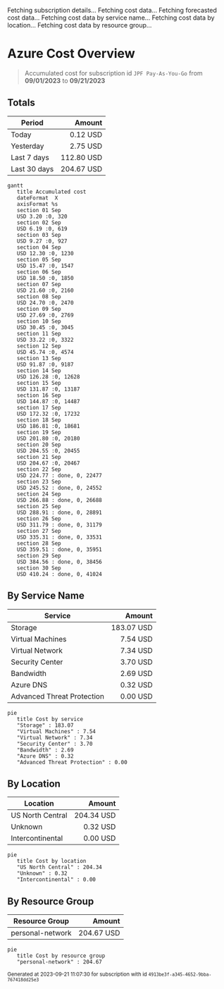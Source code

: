 Fetching subscription details...
Fetching cost data...
Fetching forecasted cost data...
Fetching cost data by service name...
Fetching cost data by location...
Fetching cost data by resource group...
# Azure Cost Overview

> Accumulated cost for subscription id `JPF Pay-As-You-Go` from **09/01/2023** to **09/21/2023**

## Totals

|Period|Amount|
|---|---:|
|Today|0.12 USD|
|Yesterday|2.75 USD|
|Last 7 days|112.80 USD|
|Last 30 days|204.67 USD|

```mermaid
gantt
   title Accumulated cost
   dateFormat  X
   axisFormat %s
   section 01 Sep
   USD 3.20 :0, 320
   section 02 Sep
   USD 6.19 :0, 619
   section 03 Sep
   USD 9.27 :0, 927
   section 04 Sep
   USD 12.30 :0, 1230
   section 05 Sep
   USD 15.47 :0, 1547
   section 06 Sep
   USD 18.50 :0, 1850
   section 07 Sep
   USD 21.60 :0, 2160
   section 08 Sep
   USD 24.70 :0, 2470
   section 09 Sep
   USD 27.69 :0, 2769
   section 10 Sep
   USD 30.45 :0, 3045
   section 11 Sep
   USD 33.22 :0, 3322
   section 12 Sep
   USD 45.74 :0, 4574
   section 13 Sep
   USD 91.87 :0, 9187
   section 14 Sep
   USD 126.28 :0, 12628
   section 15 Sep
   USD 131.87 :0, 13187
   section 16 Sep
   USD 144.87 :0, 14487
   section 17 Sep
   USD 172.32 :0, 17232
   section 18 Sep
   USD 186.81 :0, 18681
   section 19 Sep
   USD 201.80 :0, 20180
   section 20 Sep
   USD 204.55 :0, 20455
   section 21 Sep
   USD 204.67 :0, 20467
   section 22 Sep
   USD 224.77 : done, 0, 22477
   section 23 Sep
   USD 245.52 : done, 0, 24552
   section 24 Sep
   USD 266.88 : done, 0, 26688
   section 25 Sep
   USD 288.91 : done, 0, 28891
   section 26 Sep
   USD 311.79 : done, 0, 31179
   section 27 Sep
   USD 335.31 : done, 0, 33531
   section 28 Sep
   USD 359.51 : done, 0, 35951
   section 29 Sep
   USD 384.56 : done, 0, 38456
   section 30 Sep
   USD 410.24 : done, 0, 41024
```

## By Service Name

|Service|Amount|
|---|---:|
|Storage|183.07 USD|
|Virtual Machines|7.54 USD|
|Virtual Network|7.34 USD|
|Security Center|3.70 USD|
|Bandwidth|2.69 USD|
|Azure DNS|0.32 USD|
|Advanced Threat Protection|0.00 USD|

```mermaid
pie
   title Cost by service
   "Storage" : 183.07
   "Virtual Machines" : 7.54
   "Virtual Network" : 7.34
   "Security Center" : 3.70
   "Bandwidth" : 2.69
   "Azure DNS" : 0.32
   "Advanced Threat Protection" : 0.00
```

## By Location

|Location|Amount|
|---|---:|
|US North Central|204.34 USD|
|Unknown|0.32 USD|
|Intercontinental|0.00 USD|

```mermaid
pie
   title Cost by location
   "US North Central" : 204.34
   "Unknown" : 0.32
   "Intercontinental" : 0.00
```

## By Resource Group

|Resource Group|Amount|
|---|---:|
|personal-network|204.67 USD|

```mermaid
pie
   title Cost by resource group
   "personal-network" : 204.67
```

<sup>Generated at 2023-09-21 11:07:30 for subscription with id `4913be3f-a345-4652-9bba-767418dd25e3`</sup>
